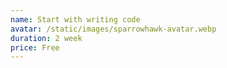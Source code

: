 ```yaml
---
name: Start with writing code
avatar: /static/images/sparrowhawk-avatar.webp
duration: 2 week
price: Free
---
```

